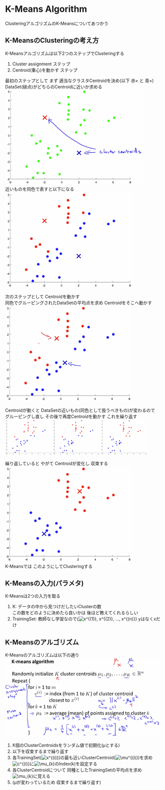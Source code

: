 # K-Means Algorithm
ClusteringアルゴリズムのK-Meansについてあつかう  

## K-MeansのClusteringの考え方
K-Meansアルゴリズムは以下2つのステップでClusteringする  
1. Cluster assignment ステップ
1. Centroid(重心)を動かす ステップ

最初のステップとして まず 適当なクラスタCentroidを決め(以下 赤× と 青×)  
DataSet(緑点)がどちらのCentroidに近いか求める  
<img src="../../img/08_02_k-means_1.png" >  
近いものを同色で表すと以下になる  
<img src="../../img/08_02_k-means_2.png" >  

次のステップとして Centroidを動かす  
同色でグルーピングされたDataSetの平均点を求め Centroidをそこへ動かす  
<img src="../../img/08_02_k-means_3.png" >  

Centroidが動くと DataSetの近いもの(同色として扱うべきもの)が変わるので  
グルーピングし直し その後で再度Centroidを動かす これを繰り返す  
<img src="../../img/08_02_k-means_4.png" width=30% >
<img src="../../img/08_02_k-means_5.png" width=30% >
<img src="../../img/08_02_k-means_6.png" width=30% >  

繰り返していると やがて Centroidが変化し 収束する  
<img src="../../img/08_02_k-means_7.png" >  
K-Meansでは このようにしてClusteringする  

## K-Meansの入力(パラメタ)
K-Meansは2つの入力を取る
1. K: データの中から見つけだしたいClusterの数  
  この数をどのように決めたら良いかは 後ほど教えてくれるらしい  
1. TrainingSet: 教師なし学習なので{<img src="https://latex.codecogs.com/gif.latex?x^{(1)},&space;x^{(2)},&space;...,&space;x^{(n)}" title="x^{(1)}, x^{(2)}, ..., x^{(n)}" />} yはなくxだけ  

## K-Meansのアルゴリズム
K-Meansのアルゴリズムは以下の通り  
<img src="../../img/08_02_k-means_algorithm.png" >  
1. K個のClusterCentroidsをランダム値で初期化(μとする)  
1. 以下を収束するまで繰り返す  
  1. 各TrainingSet(<img src="https://latex.codecogs.com/gif.latex?x^{(i)}" title="x^{(i)}" />)の最も近いClusterCentroid(<img src="https://latex.codecogs.com/gif.latex?\mu^{(i)}" title="\mu^{(i)}" />)を求め  
  <img src="https://latex.codecogs.com/gif.latex?c^{(i)}" title="c^{(i)}" />に<img src="https://latex.codecogs.com/gif.latex?\mu_{k}" title="\mu_{k}" />のIndex(k)を設定する    
  1. 各ClusterCentroidについて 同種としたTrainingSetの平均点を求め  
  <img src="https://latex.codecogs.com/gif.latex?\mu_{k}" title="\mu_{k}" />に覚える  
  1. (μが変わっているため 収束するまで繰り返す)
